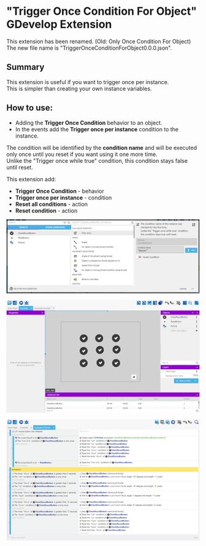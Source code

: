 # "Trigger Once Condition For Object" GDevelop Extension
This extension has been renamed. (Old: Only Once Condition For Object)  
The new file name is "TriggerOnceConditionForObject0.0.0.json".
## Summary
This extension is useful if you want to trigger once per instance.  
This is simpler than creating your own instance variables.

## How to use: 
- Adding the **Trigger Once Condition** behavior to an object.  
- In the events add the **Trigger once per instance** condition to the instance.

The condition will be identified by the **condition name** and will be executed only once until you reset if you want using it one more time.  
Unlike the "Trigger once while true" condition, this condition stays false until reset.

This extension add:

- **Trigger Once Condition** - behavior
- **Trigger once per instance** - condition
- **Reset all conditions** - action
- **Reset condition** - action


![Example project scene](./images/condition.png)

![Example project event](./images/scene.png)

![Example project condition](./images/events.png)